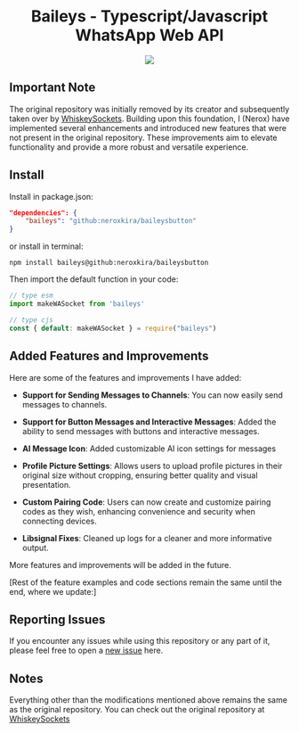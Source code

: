 # <div align='center'>Baileys - Typescript/Javascript WhatsApp Web API</div>

<div align="center"><img src="https://files.catbox.moe/0qtye8.jpg"></div>

## Important Note

The original repository was initially removed by its creator and subsequently taken over by [WhiskeySockets](https://github.com/WhiskeySockets). Building upon this foundation, I (Nerox) have implemented several enhancements and introduced new features that were not present in the original repository. These improvements aim to elevate functionality and provide a more robust and versatile experience.

## Install

Install in package.json:
```json
"dependencies": {
    "baileys": "github:neroxkira/baileysbutton"
}
```
or install in terminal:
```
npm install baileys@github:neroxkira/baileysbutton
```

Then import the default function in your code:
```ts 
// type esm
import makeWASocket from 'baileys'
```

```js
// type cjs
const { default: makeWASocket } = require("baileys")
```

## Added Features and Improvements
Here are some of the features and improvements I have added:

- **Support for Sending Messages to Channels**: You can now easily send messages to channels.

- **Support for Button Messages and Interactive Messages**: Added the ability to send messages with buttons and interactive messages.

- **AI Message Icon**: Added customizable AI icon settings for messages

- **Profile Picture Settings**: Allows users to upload profile pictures in their original size without cropping, ensuring better quality and visual presentation.

- **Custom Pairing Code**: Users can now create and customize pairing codes as they wish, enhancing convenience and security when connecting devices.

- **Libsignal Fixes**: Cleaned up logs for a cleaner and more informative output.

More features and improvements will be added in the future.

[Rest of the feature examples and code sections remain the same until the end, where we update:]

## Reporting Issues
If you encounter any issues while using this repository or any part of it, please feel free to open a [new issue](https://github.com/neroxkira/baileysbutton/issues) here.

## Notes
Everything other than the modifications mentioned above remains the same as the original repository. You can check out the original repository at [WhiskeySockets](https://github.com/WhiskeySockets/Baileys)
